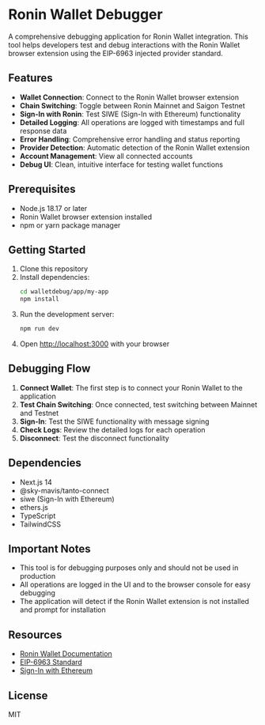 # Ronin Wallet Debugger

A comprehensive debugging application for Ronin Wallet integration. This tool helps developers test and debug interactions with the Ronin Wallet browser extension using the EIP-6963 injected provider standard.

## Features

- **Wallet Connection**: Connect to the Ronin Wallet browser extension
- **Chain Switching**: Toggle between Ronin Mainnet and Saigon Testnet
- **Sign-In with Ronin**: Test SIWE (Sign-In with Ethereum) functionality
- **Detailed Logging**: All operations are logged with timestamps and full response data
- **Error Handling**: Comprehensive error handling and status reporting
- **Provider Detection**: Automatic detection of the Ronin Wallet extension
- **Account Management**: View all connected accounts
- **Debug UI**: Clean, intuitive interface for testing wallet functions

## Prerequisites

- Node.js 18.17 or later
- Ronin Wallet browser extension installed
- npm or yarn package manager

## Getting Started

1. Clone this repository
2. Install dependencies:
   ```bash
   cd walletdebug/app/my-app
   npm install
   ```
3. Run the development server:
   ```bash
   npm run dev
   ```
4. Open [http://localhost:3000](http://localhost:3000) with your browser

## Debugging Flow

1. **Connect Wallet**: The first step is to connect your Ronin Wallet to the application
2. **Test Chain Switching**: Once connected, test switching between Mainnet and Testnet
3. **Sign-In**: Test the SIWE functionality with message signing
4. **Check Logs**: Review the detailed logs for each operation
5. **Disconnect**: Test the disconnect functionality

## Dependencies

- Next.js 14
- @sky-mavis/tanto-connect
- siwe (Sign-In with Ethereum)
- ethers.js
- TypeScript
- TailwindCSS

## Important Notes

- This tool is for debugging purposes only and should not be used in production
- All operations are logged in the UI and to the browser console for easy debugging
- The application will detect if the Ronin Wallet extension is not installed and prompt for installation

## Resources

- [Ronin Wallet Documentation](https://wallet.roninchain.com)
- [EIP-6963 Standard](https://eips.ethereum.org/EIPS/eip-6963)
- [Sign-In with Ethereum](https://eips.ethereum.org/EIPS/eip-4361)

## License

MIT
